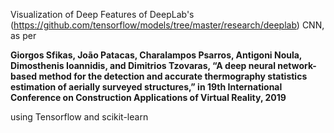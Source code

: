 Visualization of Deep Features of DeepLab's (https://github.com/tensorflow/models/tree/master/research/deeplab)
CNN, as per  

  **Giorgos Sfikas, João Patacas, Charalampos Psarros, Antigoni Noula, Dimosthenis Ioannidis, and Dimitrios Tzovaras, “A
deep neural network-based method for the detection and accurate thermography statistics estimation of aerially surveyed
structures,” in 19th International Conference on Construction Applications of Virtual Reality, 2019**

using Tensorflow and scikit-learn